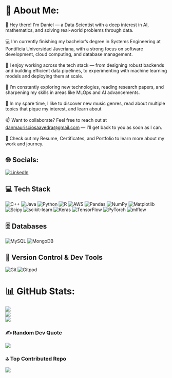 # 💫 About Me:
👋 Hey there! I'm Daniel — a Data Scientist with a deep interest in AI, mathematics, and solving real-world problems through data.<br><br>💻 I'm currently finishing my bachelor’s degree in Systems Engineering at Pontificia Universidad Javeriana, with a strong focus on software development, cloud computing, and database management.<br><br>🧠 I enjoy working across the tech stack — from designing robust backends and building efficient data pipelines, to experimenting with machine learning models and deploying them at scale.<br><br>🌱 I’m constantly exploring new technologies, reading research papers, and sharpening my skills in areas like  MLOps and AI advancements.<br><br>💬 In my spare time, I like to discover new music genres, read about multiple topics that pique my interest, and learn about <br><br>📫 Want to collaborate? Feel free to reach out at danmaurisciosaavedra@gmail.com — I’ll get back to you as soon as I can.<br><br>📄 Check out my Resume, Certificates, and Portfolio to learn more about my work and journey.


## 🌐 Socials:
[![LinkedIn](https://img.shields.io/badge/LinkedIn-%230077B5.svg?logo=linkedin&logoColor=white)](https://linkedin.com/in/https://www.linkedin.com/in/daniel-saavedra-b73236241/) 

## 💻 Tech Stack
![C++](https://img.shields.io/badge/c++-%2300599C.svg?style=for-the-badge&logo=c%2B%2B&logoColor=white)
![Java](https://img.shields.io/badge/java-%23ED8B00.svg?style=for-the-badge&logo=openjdk&logoColor=white)
![Python](https://img.shields.io/badge/python-3670A0?style=for-the-badge&logo=python&logoColor=ffdd54)
![R](https://img.shields.io/badge/r-%23276DC3.svg?style=for-the-badge&logo=r&logoColor=white)
![AWS](https://img.shields.io/badge/AWS-%23FF9900.svg?style=for-the-badge&logo=amazon-aws&logoColor=white)
![Pandas](https://img.shields.io/badge/pandas-%23150458.svg?style=for-the-badge&logo=pandas&logoColor=white)
![NumPy](https://img.shields.io/badge/numpy-%23013243.svg?style=for-the-badge&logo=numpy&logoColor=white)
![Matplotlib](https://img.shields.io/badge/Matplotlib-%23ffffff.svg?style=for-the-badge&logo=Matplotlib&logoColor=black)
![Scipy](https://img.shields.io/badge/SciPy-%230C55A5.svg?style=for-the-badge&logo=scipy&logoColor=%white)
![scikit-learn](https://img.shields.io/badge/scikit--learn-%23F7931E.svg?style=for-the-badge&logo=scikit-learn&logoColor=white)
![Keras](https://img.shields.io/badge/Keras-%23D00000.svg?style=for-the-badge&logo=Keras&logoColor=white)
![TensorFlow](https://img.shields.io/badge/TensorFlow-%23FF6F00.svg?style=for-the-badge&logo=TensorFlow&logoColor=white)
![PyTorch](https://img.shields.io/badge/PyTorch-%23EE4C2C.svg?style=for-the-badge&logo=PyTorch&logoColor=white)
![mlflow](https://img.shields.io/badge/mlflow-%23d9ead3.svg?style=for-the-badge&logo=numpy&logoColor=blue)

## 🗄️ Databases
![MySQL](https://img.shields.io/badge/mysql-4479A1.svg?style=for-the-badge&logo=mysql&logoColor=white)
![MongoDB](https://img.shields.io/badge/MongoDB-%234ea94b.svg?style=for-the-badge&logo=mongodb&logoColor=white)

## 🔧 Version Control & Dev Tools
![Git](https://img.shields.io/badge/git-%23F05033.svg?style=for-the-badge&logo=git&logoColor=white)
![Gitpod](https://img.shields.io/badge/gitpod-f06611.svg?style=for-the-badge&logo=gitpod&logoColor=white)

# 📊 GitHub Stats:
![](https://github-readme-stats.vercel.app/api?username=dansaavedra1103&theme=great-gatsby&hide_border=false&include_all_commits=true&count_private=false)<br/>
![](https://nirzak-streak-stats.vercel.app/?user=dansaavedra1103&theme=great-gatsby&hide_border=false)<br/>
![](https://github-readme-stats.vercel.app/api/top-langs/?username=dansaavedra1103&theme=great-gatsby&hide_border=false&include_all_commits=true&count_private=false&layout=compact)

### ✍️ Random Dev Quote
![](https://quotes-github-readme.vercel.app/api?type=horizontal&theme=dark)

### 🔝 Top Contributed Repo
![](https://github-contributor-stats.vercel.app/api?username=dansaavedra1103&limit=5&theme=dark&combine_all_yearly_contributions=true)

<!-- Proudly created with GPRM ( https://gprm.itsvg.in ) -->